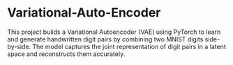 # Variational-Auto-Encoder
This project builds a Variational Autoencoder (VAE) using PyTorch to learn and generate handwritten digit pairs by combining two MNIST digits side-by-side. The model captures the joint representation of digit pairs in a latent space and reconstructs them accurately.

